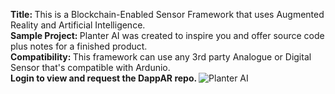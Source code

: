 <b> Title: </b> This is a Blockchain-Enabled Sensor Framework that uses Augmented Reality and Artificial Intelligence. <br>
<b> Sample Project: </b> Planter AI was created to inspire you and offer source code plus notes for a finished product. <br>
<b> Compatibility: </b> This framework can use any 3rd party Analogue or Digital Sensor that's compatible with Ardunio. <br>
<b> Login to view and request the DappAR repo. </b>
![Planter AI](https://user-images.githubusercontent.com/84645766/125811474-1023654b-80fd-4156-818d-781ae6b9e2f1.png)
